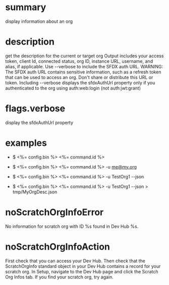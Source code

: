 # summary

display information about an org

# description

get the description for the current or target org
Output includes your access token, client Id, connected status, org ID, instance URL, username, and alias, if applicable.
Use --verbose to include the SFDX auth URL. WARNING: The SFDX auth URL contains sensitive information, such as a refresh token that can be used to access an org. Don't share or distribute this URL or token.
Including --verbose displays the sfdxAuthUrl property only if you authenticated to the org using auth:web:login (not auth:jwt:grant)

# flags.verbose

display the sfdxAuthUrl property

# examples

- $ <%= config.bin %> <%= command.id %>

- $ <%= config.bin %> <%= command.id %> -u me@my.org

- $ <%= config.bin %> <%= command.id %> -u TestOrg1 --json

- $ <%= config.bin %> <%= command.id %> -u TestOrg1 --json > tmp/MyOrgDesc.json

# noScratchOrgInfoError

No information for scratch org with ID %s found in Dev Hub %s.

# noScratchOrgInfoAction

First check that you can access your Dev Hub. Then check that the ScratchOrgInfo standard object in your Dev Hub contains a record for your scratch org. In Setup, navigate to the Dev Hub page and click the Scratch Org Infos tab. If you find your scratch org, try again.
